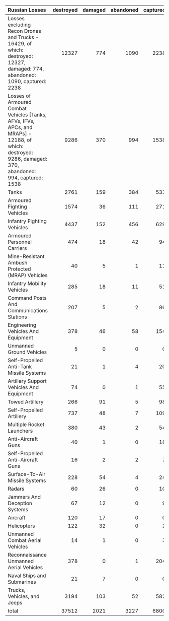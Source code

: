 | Russian Losses                                                                                                                                           |   destroyed |   damaged |   abandoned |   captured |   total |
|:---------------------------------------------------------------------------------------------------------------------------------------------------------|------------:|----------:|------------:|-----------:|--------:|
| Losses excluding Recon Drones and Trucks - 16429, of which: destroyed: 12327, damaged: 774, abandoned: 1090, captured: 2238                              |       12327 |       774 |        1090 |       2238 |   16429 |
| Losses of Armoured Combat Vehicles [Tanks, AFVs, IFVs, APCs, and MRAPs] - 12188, of which: destroyed: 9286, damaged: 370, abandoned: 994, captured: 1538 |        9286 |       370 |         994 |       1538 |   12188 |
| Tanks                                                                                                                                                    |        2761 |       159 |         384 |        533 |    3837 |
| Armoured Fighting Vehicles                                                                                                                               |        1574 |        36 |         111 |        271 |    1992 |
| Infantry Fighting Vehicles                                                                                                                               |        4437 |       152 |         456 |        629 |    5674 |
| Armoured Personnel Carriers                                                                                                                              |         474 |        18 |          42 |         94 |     628 |
| Mine-Resistant Ambush Protected  (MRAP) Vehicles                                                                                                         |          40 |         5 |           1 |         11 |      57 |
| Infantry Mobility Vehicles                                                                                                                               |         285 |        18 |          11 |         51 |     365 |
| Command Posts And Communications Stations                                                                                                                |         207 |         5 |           2 |         86 |     300 |
| Engineering Vehicles And Equipment                                                                                                                       |         378 |        46 |          58 |        154 |     636 |
| Unmanned Ground Vehicles                                                                                                                                 |           5 |         0 |           0 |          0 |       5 |
| Self-Propelled Anti-Tank Missile Systems                                                                                                                 |          21 |         1 |           4 |         20 |      46 |
| Artillery Support Vehicles And Equipment                                                                                                                 |          74 |         0 |           1 |         55 |     130 |
| Towed Artillery                                                                                                                                          |         266 |        91 |           5 |         98 |     460 |
| Self-Propelled Artillery                                                                                                                                 |         737 |        48 |           7 |        109 |     901 |
| Multiple Rocket Launchers                                                                                                                                |         380 |        43 |           2 |         54 |     479 |
| Anti-Aircraft Guns                                                                                                                                       |          40 |         1 |           0 |         18 |      59 |
| Self-Propelled Anti-Aircraft Guns                                                                                                                        |          16 |         2 |           2 |          7 |      27 |
| Surface-To-Air Missile Systems                                                                                                                           |         228 |        54 |           4 |         24 |     310 |
| Radars                                                                                                                                                   |          60 |        26 |           0 |         10 |      96 |
| Jammers And Deception Systems                                                                                                                            |          67 |        12 |           0 |          9 |      88 |
| Aircraft                                                                                                                                                 |         120 |        17 |           0 |          0 |     137 |
| Helicopters                                                                                                                                              |         122 |        32 |           0 |          2 |     156 |
| Unmanned Combat Aerial Vehicles                                                                                                                          |          14 |         1 |           0 |          3 |      18 |
| Reconnaissance Unmanned Aerial Vehicles                                                                                                                  |         378 |         0 |           1 |        204 |     583 |
| Naval Ships and Submarines                                                                                                                               |          21 |         7 |           0 |          0 |      28 |
| Trucks, Vehicles, and Jeeps                                                                                                                              |        3194 |       103 |          52 |        582 |    3931 |
| total                                                                                                                                                    |       37512 |      2021 |        3227 |       6800 |   49560 |